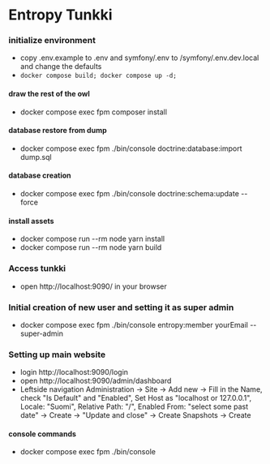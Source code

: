 # Entropy Tunkki

### initialize environment
* copy .env.example to .env and symfony/.env to /symfony/.env.dev.local and change the defaults
* `docker compose build; docker compose up -d;`

#### draw the rest of the owl
* docker compose exec fpm composer install

#### database restore from dump
* docker compose exec fpm ./bin/console doctrine:database:import dump.sql

#### database creation
* docker compose exec fpm ./bin/console doctrine:schema:update --force

#### install assets
* docker compose run --rm node yarn install
* docker compose run --rm node yarn build

### Access tunkki
* open http://localhost:9090/ in your browser

### Initial creation of new user and setting it as super admin
* docker compose exec fpm ./bin/console entropy:member yourEmail --super-admin

### Setting up main website

* login http://localhost:9090/login
* open http://localhost:9090/admin/dashboard
* Leftside navigation Administration -> Site -> Add new -> Fill in the Name, check "Is Default" and "Enabled", Set Host as "localhost or 127.0.0.1", Locale: "Suomi", Relative Path: "/", Enabled From: "select some past date" -> Create -> "Update and close" -> Create Snapshots -> Create

#### console commands
* docker compose exec fpm ./bin/console 


